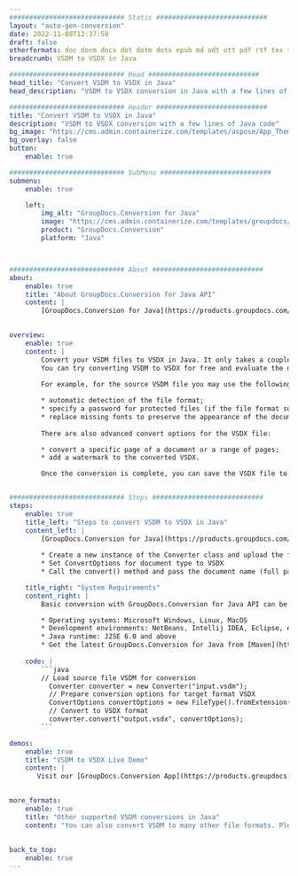 ```yaml
---
############################# Static ############################
layout: "auto-gen-conversion"
date: 2022-11-08T12:37:59
draft: false
otherformats: doc docm docx dot dotm dotx epub md odt ott pdf rtf tex txt vdx vsdm vsdx vssm vssx vstm vstx vsx vtx xps
breadcrumb: VSDM to VSDX in Java

############################# Head ############################
head_title: "Convert VSDM to VSDX in Java"
head_description: "VSDM to VSDX conversion in Java with a few lines of code. Convert over 160 file formats using the GroupDocs document conversion API for Java"

############################# Header ############################
title: "Convert VSDM to VSDX in Java"
description: "VSDM to VSDX conversion with a few lines of Java code"
bg_image: "https://cms.admin.containerize.com/templates/aspose/App_Themes/V3/images/bg/header1.png"
bg_overlay: false
button:
    enable: true

############################# SubMenu ############################
submenu:
    enable: true

    left:
        img_alt: "GroupDocs.Conversion for Java"
        image: "https://cms.admin.containerize.com/templates/groupdocs/images/product-logos/90x90-noborder/groupdocs-conversion-java.png"
        product: "GroupDocs.Conversion"
        platform: "Java"



############################# About ############################
about:
    enable: true
    title: "About GroupDocs.Conversion for Java API"
    content: |
        [GroupDocs.Conversion for Java](https://products.groupdocs.com/conversion/java/) is an advanced file format conversion API for converting between popular image and document formats such as Microsoft Office, OpenDocument, PDF, HTML, email, CAD. and much more with just a few lines of code. The native API automatically detects the formats of the original documents and offers many options for customizing the converted documents. Along with the function of extracting information from a document, it also supports caching of the conversion results to the local disk by default. However, any type of cache storage can be supported by implementing the appropriate interfaces - Amazon S3, Dropbox, Google Drive, Windows Azure, Reddis, or any others.
    

overview:
    enable: true
    content: |
        Convert your VSDM files to VSDX in Java. It only takes a couple of lines of Java code on any platform of your choice, such as Windows, Linux, macOS.
        You can try converting VSDM to VSDX for free and evaluate the quality of the conversion results. Along with simple file conversion scripts, you can try more sophisticated options for loading the VSDM source file and storing the VSDX output. 
        
        For example, for the source VSDM file you may use the following load options:

        * automatic detection of the file format;
        * specify a password for protected files (if the file format supports it);
        * replace missing fonts to preserve the appearance of the document.
        
        There are also advanced convert options for the VSDX file:

        * convert a specific page of a document or a range of pages;
        * add a watermark to the converted VSDX.

        Once the conversion is complete, you can save the VSDX file to your local file path or to any third party storage such as FTP, Amazon S3, Google Drive, Dropbox etc. Please note - to convert VSDM to VSDX, you do not need to install any additional software, such as MS Office, Open Office, Adobe Acrobat Reader etc.


############################# Steps ############################
steps:
    enable: true
    title_left: "Steps to convert VSDM to VSDX in Java"
    content_left: |
        [GroupDocs.Conversion for Java](https://products.groupdocs.com/conversion/java/) allows developers to easily convert VSDM file to VSDX with a few lines of code.
        
        * Create a new instance of the Converter class and upload the file VSDM with the full path
        * Set ConvertOptions for document type to VSDX
        * Call the convert() method and pass the document name (full path) and format (VSDX) as a parameter

    title_right: "System Requirements"
    content_right: |
        Basic conversion with GroupDocs.Conversion for Java API can be done with just a few lines of code. Our APIs are supported on all major platforms and operating systems. Before executing the code below, make sure you have the following prerequisites installed on your system.

        * Operating systems: Microsoft Windows, Linux, MacOS
        * Development environments: NetBeans, Intellij IDEA, Eclipse, etc.
        * Java runtime: J2SE 6.0 and above
        * Get the latest GroupDocs.Conversion for Java from [Maven](https://repository.groupdocs.com/webapp/#/artifacts/browse/tree/General/repo/com/groupdocs/groupdocs-conversion)
         
    code: |
        ```java    
        // Load source file VSDM for conversion
          Converter converter = new Converter("input.vsdm");
          // Prepare conversion options for target format VSDX
          ConvertOptions convertOptions = new FileType().fromExtension("vsdx").getConvertOptions();
          // Convert to VSDX format
          converter.convert("output.vsdx", convertOptions);
        ```

demos:
    enable: true
    title: "VSDM to VSDX Live Demo"
    content: |
       Visit our [GroupDocs.Conversion App](https://products.groupdocs.app/conversion/family) website and try VSDM to VSDX conversion now. The free demo has the following benefits
          

more_formats:
    enable: true
    title: "Other supported VSDM conversions in Java"
    content: "You can also convert VSDM to many other file formats. Please see the list below."
       
       
back_to_top:
    enable: true
---
```

